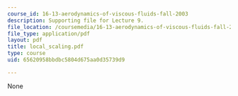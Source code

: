 ```yaml
---
course_id: 16-13-aerodynamics-of-viscous-fluids-fall-2003
description: Supporting file for Lecture 9.
file_location: /coursemedia/16-13-aerodynamics-of-viscous-fluids-fall-2003/65620958bbdbc5804d675aa0d35739d9_local_scaling.pdf
file_type: application/pdf
layout: pdf
title: local_scaling.pdf
type: course
uid: 65620958bbdbc5804d675aa0d35739d9

---
```

None